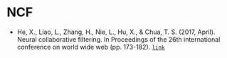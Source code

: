 # NCF

- He, X., Liao, L., Zhang, H., Nie, L., Hu, X., & Chua, T. S. (2017, April). Neural collaborative filtering. In Proceedings of the 26th international conference on world wide web (pp. 173-182). [`link`](https://doi.org/10.1145/3038912.3052569)